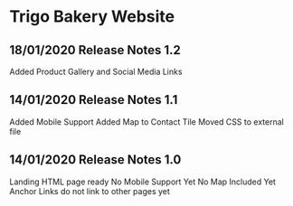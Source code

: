 # Trigo Bakery Website

## 18/01/2020 Release Notes 1.2
Added Product Gallery and Social Media Links

## 14/01/2020 Release Notes 1.1
Added Mobile Support
Added Map to Contact Tile
Moved CSS to external file

## 14/01/2020 Release Notes 1.0
Landing HTML page ready 
No Mobile Support Yet
No Map Included Yet
Anchor Links do not link to other pages yet
